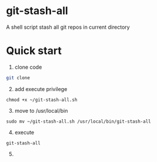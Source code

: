 # git-stash-all
A shell script stash all git repos in current directory 

# Quick start
1. clone code
```sh
git clone 
```
2. add execute privilege 
```shell
chmod +x ~/git-stash-all.sh
```
3. move to /usr/local/bin
```shell
sudo mv ~/git-stash-all.sh /usr/local/bin/git-stash-all
```
4. execute
```shell
git-stash-all
```
5. 
